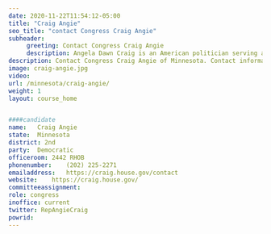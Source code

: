 ```yaml
---
date: 2020-11-22T11:54:12-05:00
title: "Craig Angie"
seo_title: "contact Congress Craig Angie"
subheader:
     greeting: Contact Congress Craig Angie 
     description: Angela Dawn Craig is an American politician serving as the U.S. Representative for Minnesota's 2nd congressional district since 2019. A member of the Democratic Party, she defeated incumbent Republican Jason Lewis in the 2018 election.
description: Contact Congress Craig Angie of Minnesota. Contact information for Craig Angie includes email address, phone number, and mailing address.
image: craig-angie.jpg
video: 
url: /minnesota/craig-angie/
weight: 1
layout: course_home


####candidate
name:	Craig Angie
state:	Minnesota
district: 2nd
party:	Democratic
officeroom:	2442 RHOB
phonenumber:	(202) 225-2271
emailaddress:	https://craig.house.gov/contact
website:	https://craig.house.gov/
committeeassignment: 
role: congress
inoffice: current
twitter: RepAngieCraig
powrid: 
---
```



